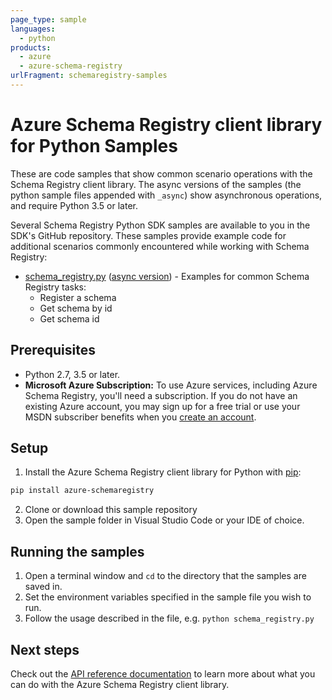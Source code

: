 ```yaml
---
page_type: sample
languages:
  - python
products:
  - azure
  - azure-schema-registry
urlFragment: schemaregistry-samples
---
```


# Azure Schema Registry client library for Python Samples

These are code samples that show common scenario operations with the Schema Registry client library.
The async versions of the samples (the python sample files appended with `_async`) show asynchronous operations, 
and require Python 3.5 or later.

Several Schema Registry Python SDK samples are available to you in the SDK's GitHub repository. These samples provide example code for additional scenarios commonly encountered while working with Schema Registry:

* [schema_registry.py](./sync_samples/schema_registry.py) ([async version](./async_samples/schema_registry_async.py)) - Examples for common Schema Registry tasks:
    * Register a schema
    * Get schema by id
    * Get schema id

## Prerequisites
- Python 2.7, 3.5 or later.
- **Microsoft Azure Subscription:**  To use Azure services, including Azure Schema Registry, you'll need a subscription.
If you do not have an existing Azure account, you may sign up for a free trial or use your MSDN subscriber benefits when you [create an account](https://account.windowsazure.com/Home/Index).

## Setup

1. Install the Azure Schema Registry client library for Python with [pip](https://pypi.org/project/pip/):

```bash
pip install azure-schemaregistry
```

2. Clone or download this sample repository
3. Open the sample folder in Visual Studio Code or your IDE of choice.

## Running the samples

1. Open a terminal window and `cd` to the directory that the samples are saved in.
2. Set the environment variables specified in the sample file you wish to run.
3. Follow the usage described in the file, e.g. `python schema_registry.py`

## Next steps

Check out the [API reference documentation](https://azuresdkdocs.blob.core.windows.net/$web/python/azure-schemaregistry/latest/index.html) to learn more about
what you can do with the Azure Schema Registry client library.
